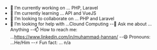 

<!--
**mhannan-dev/mhannan-dev** is a ✨ _special_ ✨ repository because its `README.md` (this file) appears on your GitHub profile.

Here are some ideas to get you started: -->

- 🔭 I’m currently working on ... PHP, Laravel
- 🌱 I’m currently learning ...  API and VueJS
- 👯 I’m looking to collaborate on ... PHP and Laravel
- 🤔 I’m looking for help with ...Clound Computing
--💬 Ask me about ... Anything
--📫 How to reach me: ...https://www.linkedin.com/in/muhammad-hannan/
--😄 Pronouns: ...He/Him
--⚡ Fun fact: ... n/a

